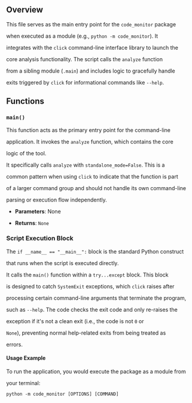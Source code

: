 ## Overview

This file serves as the main entry point for the `code_monitor` package
when executed as a module (e.g., `python -m code_monitor`). It
integrates with the `click` command-line interface library to launch the
core analysis functionality. The script calls the `analyze` function
from a sibling module (`.main`) and includes logic to gracefully handle
exits triggered by `click` for informational commands like `--help`.

## Functions

### `main()`

This function acts as the primary entry point for the command-line
application. It invokes the `analyze` function, which contains the core
logic of the tool.

It specifically calls `analyze` with `standalone_mode=False`. This is a
common pattern when using `click` to indicate that the function is part
of a larger command group and should not handle its own command-line
parsing or execution flow independently.

- **Parameters**: None
- **Returns**: `None`

### Script Execution Block

The `if __name__ == "__main__":` block is the standard Python construct
that runs when the script is executed directly.

It calls the `main()` function within a `try...except` block. This block
is designed to catch `SystemExit` exceptions, which `click` raises after
processing certain command-line arguments that terminate the program,
such as `--help`. The code checks the exit code and only re-raises the
exception if it's not a clean exit (i.e., the code is not `0` or
`None`), preventing normal help-related exits from being treated as
errors.

#### Usage Example

To run the application, you would execute the package as a module from
your terminal:

    python -m code_monitor [OPTIONS] [COMMAND]
